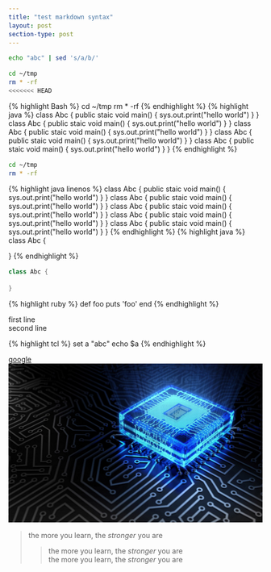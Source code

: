 ```yaml
---
title: "test markdown syntax"
layout: post
section-type: post
---
```

```bash
echo "abc" | sed 's/a/b/'
```
```bash
cd ~/tmp
rm * -rf
<<<<<<< HEAD
```
{% highlight Bash %}
cd ~/tmp
rm * -rf
{% endhighlight %}
{% highlight java %}
class Abc {
	public staic void main() {
		sys.out.print("hello world")
	}
}
class Abc {
	public staic void main() {
		sys.out.print("hello world")
	}
}
class Abc {
	public staic void main() {
		sys.out.print("hello world")
	}
}
class Abc {
	public staic void main() {
		sys.out.print("hello world")
	}
}
class Abc {
	public staic void main() {
		sys.out.print("hello world")
	}
}
{% endhighlight %}
```bash
cd ~/tmp
rm * -rf
```

{% highlight java linenos %}
class Abc {
	public staic void main() {
		sys.out.print("hello world")
	}
}
class Abc {
	public staic void main() {
		sys.out.print("hello world")
	}
}
class Abc {
	public staic void main() {
		sys.out.print("hello world")
	}
}
class Abc {
	public staic void main() {
		sys.out.print("hello world")
	}
}
class Abc {
	public staic void main() {
		sys.out.print("hello world")
	}
}
{% endhighlight %}
{% highlight java %}
class Abc {
	
}
{% endhighlight %}
```java
class Abc {
	
}
```
{% highlight ruby %}
def foo
	puts 'foo'
end
{% endhighlight %}

first line  
second line

{% highlight tcl %}
	set a "abc"
	echo $a
{% endhighlight %}

[google](www.google.com "google search")
![cpu](/img/bg1.jpg "cpu") 

>the more you learn, the *stronger* you are   
>>the more you learn, the *stronger* you are   
>the more you learn, the *stronger* you are  



